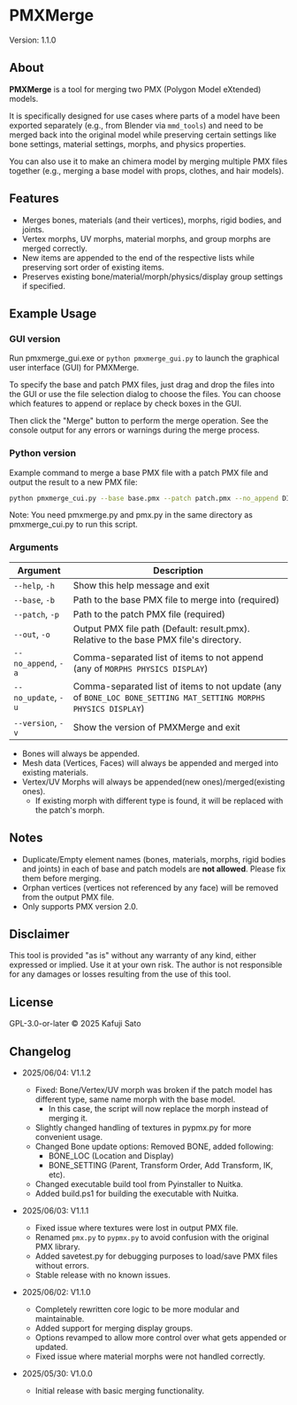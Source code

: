 # PMXMerge

Version: 1.1.0

## About

**PMXMerge** is a tool for merging two PMX (Polygon Model eXtended) models.

It is specifically designed for use cases where parts of a model have been exported separately (e.g., from Blender via `mmd_tools`) and need to be merged back into the original model while preserving certain settings like bone settings, material settings, morphs, and physics properties.

You can also use it to make an chimera model by merging multiple PMX files together (e.g., merging a base model with props, clothes, and hair models).

## Features

* Merges bones, materials (and their vertices), morphs, rigid bodies, and joints.
* Vertex morphs, UV morphs, material morphs, and group morphs are merged correctly.
* New items are appended to the end of the respective lists while preserving sort order of existing items.
* Preserves existing bone/material/morph/physics/display group settings if specified.

## Example Usage

### GUI version

Run pmxmerge_gui.exe or `python pmxmerge_gui.py` to launch the graphical user interface (GUI) for PMXMerge.

To specify the base and patch PMX files, just drag and drop the files into the GUI or use the file selection dialog to choose the files.
You can choose which features to append or replace by check boxes in the GUI.

Then click the "Merge" button to perform the merge operation. See the console output for any errors or warnings during the merge process.

### Python version

Example command to merge a base PMX file with a patch PMX file and output the result to a new PMX file:

```bash
python pmxmerge_cui.py --base base.pmx --patch patch.pmx --no_append DISPLAY --no_update BONE_SETTING MORPHS DISPLAY
```

Note: You need pmxmerge.py and pmx.py in the same directory as pmxmerge_cui.py to run this script.

### Arguments

| Argument          | Description                                             |
| ----------------- | ------------------------------------------------------- |
| `--help`, `-h` | Show this help message and exit                          |
| `--base`, `-b`    | Path to the base PMX file to merge into (required)     |
| `--patch`, `-p`   | Path to the patch PMX file (required)                   |
| `--out`, `-o`     | Output PMX file path (Default: result.pmx). Relative to the base PMX file's directory. |
| `--no_append`, `-a` | Comma-separated list of items to not append (any of `MORPHS PHYSICS DISPLAY`) |
| `--no_update`, `-u` | Comma-separated list of items to not update (any of `BONE_LOC BONE_SETTING MAT_SETTING MORPHS PHYSICS DISPLAY`) |
| `--version`, `-v` | Show the version of PMXMerge and exit                   |

* Bones will always be appended.
* Mesh data (Vertices, Faces) will always be appended and merged into existing materials.
* Vertex/UV Morphs will always be appended(new ones)/merged(existing ones).
  * If existing morph with different type is found, it will be replaced with the patch's morph.

## Notes

* Duplicate/Empty element names (bones, materials, morphs, rigid bodies and joints) in each of base and patch models are **not allowed**. Please fix them before merging.
* Orphan vertices (vertices not referenced by any face) will be removed from the output PMX file.
* Only supports PMX version 2.0.

## Disclaimer

This tool is provided "as is" without any warranty of any kind, either expressed or implied. Use it at your own risk. The author is not responsible for any damages or losses resulting from the use of this tool.

## License

GPL-3.0-or-later
© 2025 Kafuji Sato

## Changelog

* 2025/06/04: V1.1.2
  * Fixed: Bone/Vertex/UV morph was broken if the patch model has different type, same name morph with the base model.
    * In this case, the script will now replace the morph instead of merging it.
  * Slightly changed handling of textures in pypmx.py for more convenient usage.
  * Changed Bone update options: Removed BONE, added following:
    * BONE_LOC (Location and Display)
    * BONE_SETTING (Parent, Transform Order, Add Transform, IK, etc).
  * Changed executable build tool from Pyinstaller to Nuitka.
  * Added build.ps1 for building the executable with Nuitka.

* 2025/06/03: V1.1.1
  * Fixed issue where textures were lost in output PMX file.
  * Renamed `pmx.py` to `pypmx.py` to avoid confusion with the original PMX library.
  * Added savetest.py for debugging purposes to load/save PMX files without errors.
  * Stable release with no known issues.

* 2025/06/02: V1.1.0
  * Completely rewritten core logic to be more modular and maintainable.
  * Added support for merging display groups.
  * Options revamped to allow more control over what gets appended or updated.
  * Fixed issue where material morphs were not handled correctly.

* 2025/05/30: V1.0.0
  * Initial release with basic merging functionality.
